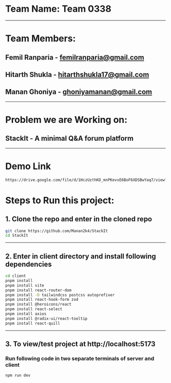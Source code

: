 # Team Name: Team 0338

---

# Team Members:
## Femil Ranparia - femilranparia@gmail.com
## Hitarth Shukla - hitarthshukla17@gmail.com
## Manan Ghoniya - ghoniyamanan@gmail.com

---

# Problem we are Working on:
## StackIt - A minimal Q&A forum platform

---
# Demo Link
```bash
https://drive.google.com/file/d/1HczUzthKD_mnPKevxE6BoF6XDSBwYaq7/view?usp=sharing
```
# Steps to Run this project:
## 1. Clone the repo and enter in the cloned repo
```bash
git clone https://github.com/Manan2k4/StackIt
cd StackIt
```

---

## 2. Enter in client directory and install following dependencies
```bash
cd client
pnpm install
pnpm install vite
pnpm install react-router-dom
pnpm install -D tailwindcss postcss autoprefixer
pnpm install react-hook-form zod
pnpm install @heroicons/react
pnpm install react-select
pnpm install axios
pnpm install @radix-ui/react-tooltip
pnpm install react-quill
```

---

## 3. To view/test project at http://localhost:5173
### Run following code in two separate terminals of server and client
```bash
npm run dev
```
